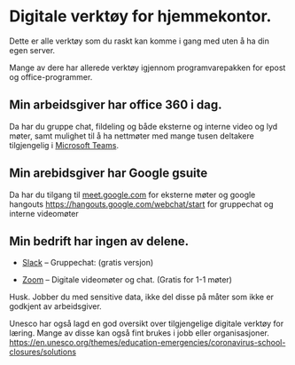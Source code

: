 
# Digitale verktøy for hjemmekontor.

Dette er alle verktøy som du raskt kan komme i gang med uten å ha din egen server.

Mange av dere har allerede verktøy igjennom programvarepakken for epost og office-programmer.


## Min arbeidsgiver har office 360 i dag.

Da har du gruppe chat, fildeling og både eksterne og interne video og lyd møter, samt mulighet til å ha nettmøter med mange tusen deltakere tilgjengelig i [Microsoft Teams](https://products.office.com/nb-no/microsoft-teams/group-chat-software?market=no).


## Min arebidsgiver har Google gsuite

Da har du tilgang til [meet.google.com](https://meet.google.com/_meet) for eksterne møter og google hangouts https://hangouts.google.com/webchat/start for gruppechat og interne videomøter


## Min bedrift har ingen av delene.

- [Slack](https://slack.com/)  – Gruppechat:  (gratis versjon)

- [Zoom](https://zoom.us/)  – Digitale videomøter og chat. (Gratis for 1-1 møter)


Husk. Jobber du med sensitive data, ikke del disse på måter som ikke er godkjent av arbeidsgiver.


Unesco har også lagd en god oversikt over tilgjengelige digitale verktøy for læring. Mange av disse kan også fint brukes i jobb eller organisasjoner.
https://en.unesco.org/themes/education-emergencies/coronavirus-school-closures/solutions
